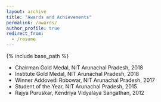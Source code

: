 ```yaml
---
layout: archive
title: "Awards and Achievements"
permalink: /awards/
author_profile: true
redirect_from:
  - /resume
---
```


{% include base_path %}

* Chairman Gold Medal, NIT Arunachal Pradesh, 2018
* Institute Gold Medal, NIT Arunachal Pradesh, 2018
* Winner Addovedi Robowar, NIT Arunachal Pradesh, 2017
* Student of the Year, NIT Arunachal Pradesh, 2015
* Rajya Puruskar, Kendriya Vidyalaya Sangathan, 2012
